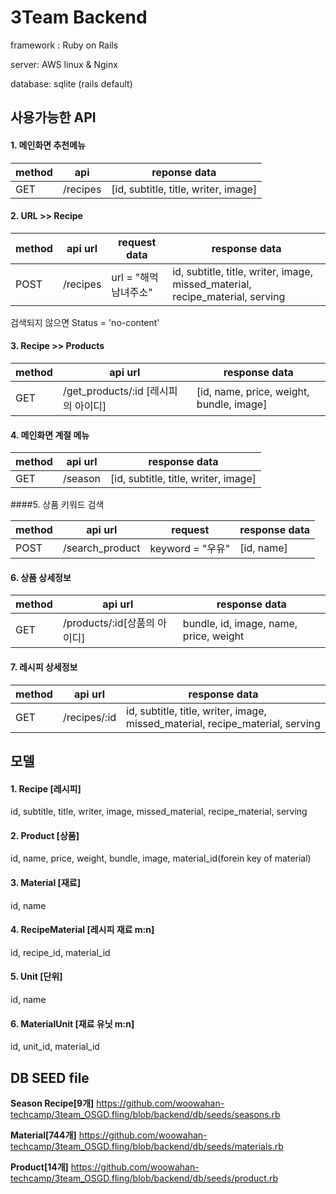 # 3Team Backend

framework : Ruby on Rails

server: AWS linux & Nginx

database: sqlite (rails default)



## 사용가능한 API

#### 1. 메인화면 추천메뉴

| method | api      | reponse data                         |
| ------ | -------- | ------------------------------------ |
| GET    | /recipes | [id, subtitle, title, writer, image] |

#### 2. URL >> Recipe

| method | api url  | request data   | response data                            |
| ------ | -------- | -------------- | ---------------------------------------- |
| POST   | /recipes | url = "해먹남녀주소" | id, subtitle, title, writer, image, missed_material, recipe_material, serving |

검색되지 않으면 Status = 'no-content'

#### 3. Recipe >> Products

| method | api url                      | response data                            |
| ------ | ---------------------------- | ---------------------------------------- |
| GET    | /get_products/:id [레시피의 아이디] | [id, name, price, weight, bundle, image] |

#### 4. 메인화면 계절 메뉴

| method | api url | response data                        |
| ------ | ------- | ------------------------------------ |
| GET    | /season | [id, subtitle, title, writer, image] |

####5. 상품 키워드 검색

| method | api url         | request        | response data |
| ------ | --------------- | -------------- | ------------- |
| POST   | /search_product | keyword = "우유" | [id, name]    |

#### 6. 상품 상세정보

| method | api url                | response data                          |
| ------ | ---------------------- | -------------------------------------- |
| GET    | /products/:id[상품의 아이디] | bundle, id, image, name, price, weight |

#### 7. 레시피 상세정보 

| method | api url      | response data                            |
| ------ | ------------ | ---------------------------------------- |
| GET    | /recipes/:id | id, subtitle, title, writer, image, missed_material, recipe_material, serving |



## 모델

#### 1. Recipe [레시피]

id,  subtitle, title, writer, image, missed_material, recipe_material, serving

#### 2. Product [상품]

id, name, price, weight, bundle, image, material_id(forein key of material)

#### 3. Material [재료]

id, name

#### 4. RecipeMaterial [레시피 재료 m:n]

id, recipe_id, material_id

#### 5. Unit [단위]

id, name

#### 6. MaterialUnit [재료 유닛 m:n]

id, unit_id, material_id



## DB SEED file

**Season Recipe[9개]** https://github.com/woowahan-techcamp/3team_OSGD.fling/blob/backend/db/seeds/seasons.rb

**Material[744개]** https://github.com/woowahan-techcamp/3team_OSGD.fling/blob/backend/db/seeds/materials.rb 

**Product[14개]** https://github.com/woowahan-techcamp/3team_OSGD.fling/blob/backend/db/seeds/product.rb